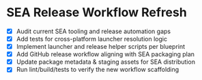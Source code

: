 # SEA Release Workflow Refresh

- [x] Audit current SEA tooling and release automation gaps
- [x] Add tests for cross-platform launcher resolution logic
- [x] Implement launcher and release helper scripts per blueprint
- [x] Add GitHub release workflow aligning with SEA packaging plan
- [x] Update package metadata & staging assets for SEA distribution
- [x] Run lint/build/tests to verify the new workflow scaffolding
